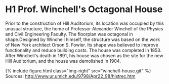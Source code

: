 # H1 Prof. Winchell's Octagonal House

Prior to the construction of Hill Auditorium, its location was occupied by this unusual structure, the home of Professor Alexander Winchell of the Physics and Civil Engineering Faculty. The floorplan was octagonal in shape.Designed by Winchell himself, the structure was based on the work of New York architect Orson S. Fowler. Its shape was believed to improve functionality and reduce building costs. The house was completed in 1853. After Winchell's death in 1891, his house was chosen as the site for the new Hill Auditorium, and the house was demolished in 1904.

{% include figure.html class="img-right" src="winchell-house.gif" %} Sources: http://www.ur.umich.edu/9798/Apr22_98/histrec.htm
